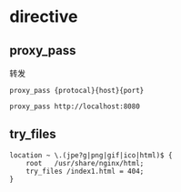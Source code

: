 # directive

## proxy_pass

转发

`proxy_pass {protocal}{host}{port}`

`proxy_pass http://localhost:8080`

## try_files

```nginx
location ~ \.(jpe?g|png|gif|ico|html)$ {
    root   /usr/share/nginx/html;
    try_files /index1.html = 404;
}
```
